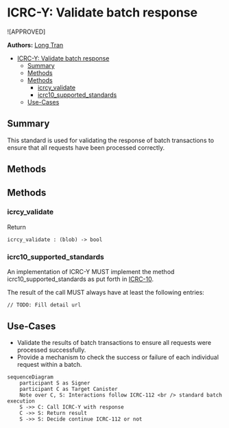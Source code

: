 # ICRC-Y: Validate batch response

![APPROVED]

**Authors:** [Long Tran](https://github.com/baolongt)

<!-- TOC -->

- [ICRC-Y: Validate batch response](#icrc-y-validate-batch-response)
  - [Summary](#summary)
  - [Methods](#methods)
  - [Methods](#methods-1)
    - [icrcy_validate](#icrcy_validate)
    - [icrc10_supported_standards](#icrc10_supported_standards)
  - [Use-Cases](#use-cases)

## Summary

This standard is used for validating the response of batch transactions to ensure that all requests have been processed correctly.

## Methods

## Methods

### icrcy_validate

Return

```
icrcy_validate : (blob) -> bool
```

### icrc10_supported_standards

An implementation of ICRC-Y MUST implement the method icrc10_supported_standards as put forth in
[ICRC-10](https://github.com/dfinity/ICRC/ICRCs/ICRC-10).

The result of the call MUST always have at least the following entries:

```
// TODO: Fill detail url
```

## Use-Cases

- Validate the results of batch transactions to ensure all requests were processed successfully.
- Provide a mechanism to check the success or failure of each individual request within a batch.

```mermaid
sequenceDiagram
    participant S as Signer
    participant C as Target Canister
    Note over C, S: Interactions follow ICRC-112 <br /> standard batch execution
    S ->> C: Call ICRC-Y with response
    C ->> S: Return result
    S ->> S: Decide continue ICRC-112 or not


```
